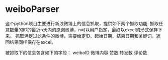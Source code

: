 weiboParser
===========

这个python项目主要进行新浪微博上的信息抓取，提供如下两个抓取功能:
  抓取任意数量的ID的最近n天内的原创微博，n可以用户指定，最终以excel的形式保存下来。
  抓取满足过滤条件的微博，需要给定ID、起始日期、结束日期和关键词，返回结果同样保存在excel。
  
被抓取下的信息包含如下的字段：
  weiboID
  微博内容
  赞数
  转发数
  评论数
